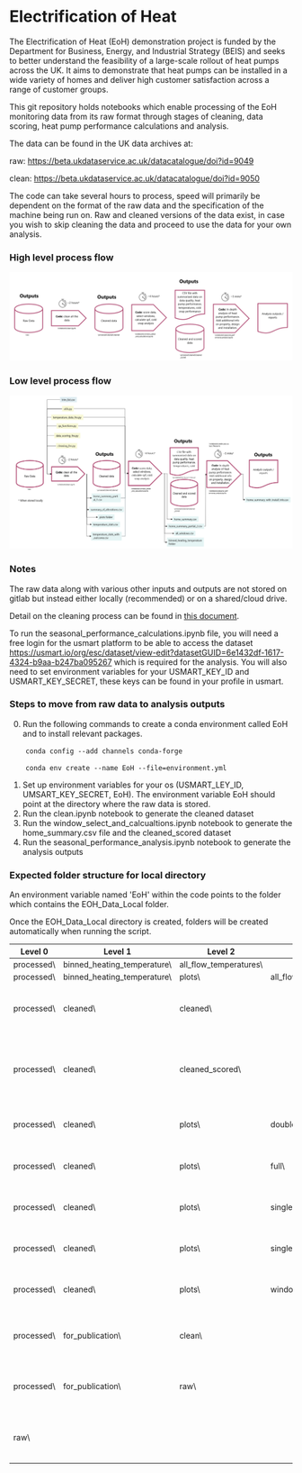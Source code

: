Electrification of Heat
==============================

The Electrification of Heat (EoH) demonstration project is funded by the Department for Business, Energy, and Industrial Strategy (BEIS) and seeks to better understand the feasibility of a large-scale rollout of heat pumps across the UK. It aims to demonstrate that heat pumps can be installed in a wide variety of homes and deliver high customer satisfaction across a range of customer groups.

This git repository holds notebooks which enable processing of the EoH monitoring data from its raw format through stages of cleaning, data scoring, heat pump performance calculations and analysis.

The data can be found in the UK data archives at:

raw: https://beta.ukdataservice.ac.uk/datacatalogue/doi?id=9049

clean: https://beta.ukdataservice.ac.uk/datacatalogue/doi?id=9050

The code can take several hours to process, speed will primarily be dependent on the format of the raw data and the specification of the machine being run on. Raw and cleaned versions of the data exist, in case you wish to skip cleaning the data and proceed to use the data for your own analysis.

### High level process flow

![high_level_process_flow](reports/figures/readme/high_level_process_flow_beis.png)

### Low level process flow

![low_level_process_flow](reports/figures/readme/low_level_process_flow_beis.png)

### Notes

The raw data along with various other inputs and outputs are not stored on gitlab but instead either locally (recommended) or on a shared/cloud drive.

Detail on the cleaning process can be found in [this document](reports/Cleansing.md).

To run the seasonal_performance_calculations.ipynb file, you will need a free login for the usmart platform to be able to access the dataset https://usmart.io/org/esc/dataset/view-edit?datasetGUID=6e1432df-1617-4324-b9aa-b247ba095267 which is required for the analysis. You will also need to set environment variables for your USMART_KEY_ID and USMART_KEY_SECRET, these keys can be found in your profile in usmart.

### Steps to move from raw data to analysis outputs

0.  Run the following commands to create a conda environment called EoH and to install relevant packages.

```
    conda config --add channels conda-forge
```

```
    conda env create --name EoH --file=environment.yml
```
1.  Set up environment variables for your os (USMART_LEY_ID, UMSART_KEY_SECRET, EoH). The environment variable EoH should point at the directory where the raw data is stored.
2.  Run the clean.ipynb notebook to generate the cleaned dataset
3.	Run the window_select_and_calcualtions.ipynb notebook to generate the home_summary.csv file and the cleaned_scored dataset
4.	Run the seasonal_performance_analysis.ipynb notebook to generate the analysis outputs

### Expected folder structure for local directory

An environment variable named 'EoH' within the code points to the folder which contains the EOH_Data_Local folder.

Once the EOH_Data_Local directory is created, folders will be created automatically when running the script.


| Level 0    | Level 1                     | Level 2                | Level 3                | Level 4                | Notes                                                 |
|------------|-----------------------------|------------------------|------------------------|------------------------|-------------------------------------------------------|
| processed\ | binned_heating_temperature\ | all_flow_temperatures\ |                        |                        |                                                       |
| processed\ | binned_heating_temperature\ | plots\                 | all_flow_temperatures\ |                        |                                                       |
| processed\ | cleaned\                    | cleaned\               |                        |                        | This   is where the cleaned data is stored            |
| processed\ | cleaned\                    | cleaned_scored\        |                        |                        | This   is where the cleaned and scored data is scored |
| processed\ | cleaned\                    | plots\                 | double_flagged\        | corrected\             | This   is where the main plots are stored             |
| processed\ | cleaned\                    | plots\                 | full\                  | change_point_analysis\ | This   is where the main plots are stored             |
| processed\ | cleaned\                    | plots\                 | single_flagged\        | corrected\             | This   is where the main plots are stored             |
| processed\ | cleaned\                    | plots\                 | single_flagged\        |                        | This   is where the main plots are stored             |
| processed\ | cleaned\                    | plots\                 | window\                |                        | This   is where the main plots are stored             |
| processed\ | for_publication\            | clean\                 |                        |                        | This   folder needs to be zipped for publication      |
| processed\ | for_publication\            | raw\                   |                        |                        | This   folder needs to be zipped for publication      |
| raw\       |                             |                        |                        |                        | This   is where the raw data should be stored         |